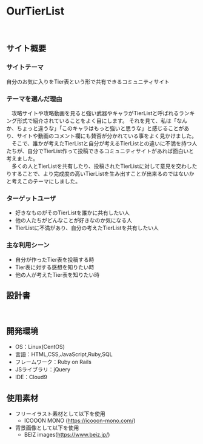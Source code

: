 # OurTierList
​
## サイト概要
### サイトテーマ
自分のお気に入りをTier表という形で共有できるコミュニティサイト

### テーマを選んだ理由
　攻略サイトや攻略動画を見ると強い武器やキャラがTierListと呼ばれるランキング形式で紹介されていることをよく目にします。
それを見て、私は「なんか、ちょっと違うな」「このキャラはもっと強いと思うな」と感じることがあり、サイトや動画のコメント欄にも賛否が分かれている事をよく見かけました。<br>
　そこで、誰かが考えたTierListと自分が考えるTierListとの違いに不満を持つ人たちが、自分でTierList作って投稿できるコミュニティサイトがあれば面白いと考えました。<br>
　多くの人とTierListを共有したり、投稿されたTierListに対して意見を交わしたりすることで、より完成度の高いTierListを生み出すことが出来るのではないかと考えこのテーマにしました。
​
### ターゲットユーザ
- 好きなものがそのTierListを誰かに共有したい人
- 他の人たちがどんなことが好きなのか気になる人
- TierListに不満があり、自分の考えたTierListを共有したい人
​

### 主な利用シーン
- 自分が作ったTier表を投稿する時
- Tier表に対する感想を知りたい時
- 他の人が考えたTier表を知りたい時
​

## 設計書

​
## 開発環境
- OS：Linux(CentOS)
- 言語：HTML,CSS,JavaScript,Ruby,SQL
- フレームワーク：Ruby on Rails
- JSライブラリ：jQuery
- IDE：Cloud9
​
## 使用素材
- フリーイラスト素材として以下を使用
  - ICOOON MONO (https://icooon-mono.com/)
- 背景画像として以下を使用
  - BEIZ images(https://www.beiz.jp/)